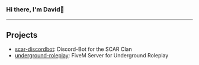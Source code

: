### Hi there, I'm David👋
---

## Projects

* [scar-discordbot](https://github.com/l3nnartt/scar): Discord-Bot for the SCAR Clan
* [underground-roleplay](https://github.com/Underground-FiveM/underground-fivem): FiveM Server for Underground Roleplay
